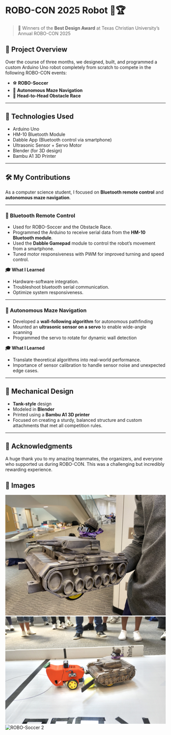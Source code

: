 # ROBO-CON 2025 Robot 🤖🏆

>🏅 Winners of the **Best Design Award** at Texas Christian University’s Annual ROBO-CON 2025

## 🧠 Project Overview
Over the course of three months, we designed, built, and programmed a custom Arduino Uno robot completely from scratch to compete in the following ROBO-CON events:

- ⚽ **ROBO-Soccer** 
- 🧭 **Autonomous Maze Navigation** 
- 🏁 **Head-to-Head Obstacle Race** 

---

## 🔧 Technologies Used
- Arduino Uno
- HM-10 Bluetooth Module
- Dabble App (Bluetooth control via smartphone)
- Ultrasonic Sensor + Servo Motor
- Blender (for 3D design)
- Bambu A1 3D Printer

---

## 🛠 My Contributions
As a computer science student, I focused on **Bluetooth remote control** and **autonomous maze navigation**.

---

### 🔵 Bluetooth Remote Control
- Used for ROBO-Soccer and the Obstacle Race.
- Programmed the Arduino to receive serial data from the **HM-10 Bluetooth module**.
- Used the **Dabble Gamepad** module to control the robot’s movement from a smartphone. 
- Tuned motor responsiveness with PWM for improved turning and speed control.

**🎓 What I Learned**
- Hardware-software integration.
- Troubleshoot bluetooth serial communication.
- Optimize system responsiveness.

---

### 🤖 Autonomous Maze Navigation
- Developed a **wall-following algorithm** for autonomous pathfinding  
- Mounted an **ultrasonic sensor on a servo** to enable wide-angle scanning
- Programmed the servo to rotate for dynamic wall detection

**🎓 What I Learned**
- Translate theoretical algorithms into real-world performance.
- Importance of sensor calibration to handle sensor noise and unexpected edge cases.

---

## 🧱 Mechanical Design
- **Tank-style** design
-  Modeled in **Blender**
-  Printed using a **Bambu A1 3D printer**
- Focused on creating a sturdy, balanced structure and custom attachments that met all competition rules.

---

## 🙏 Acknowledgments
A huge thank you to my amazing teammates, the organizers, and everyone who supported us during ROBO-CON. This was a challenging but incredibly rewarding experience.

## 📸 Images
![Our Robot](ROBO-CON%202025/images/Robot.jpg)  
![ROBO-Soccer](ROBO-CON%202025/images/Robo-Soccer.jpg)  
![ROBO-Soccer 2](ROBO-CON%202025/images/Robo-Soccer%2.jpg)





